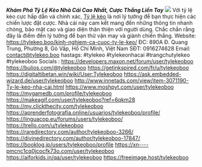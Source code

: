 ***Khám Phá Tỷ Lệ Kèo Nhà Cái Cao Nhất, Cược Thắng Liền Tay***
![](https://doc.adminforge.de/uploads/9cb5a30c-6b0b-4d4a-9704-8342b0c2b80e.jpg)
Với tỷ lệ kèo cực hấp dẫn và chính xác, <a href="https://tylekeo.boo/kinh-nghiem-ca-cuoc-ty-le-keo/">Tỷ lệ kèo</a> là nơi lý tưởng để bạn thực hiện các chiến lược đặt cược. Nhà cái này cam kết mang đến những thông tin nhanh chóng, bảo mật cao và giao diện thân thiện với người dùng. Chắc chắn rằng đây là điểm đến lý tưởng để bạn thử vận may và giành chiến thắng.
Website: <a href="https://tylekeo.boo/kinh-nghiem-ca-cuoc-ty-le-keo/">https://tylekeo.boo/kinh-nghiem-ca-cuoc-ty-le-keo/</a>
ĐC: 890A Đ. Quang Trung, Phường 8, Gò Vấp, Hồ Chí Minh, Việt Nam
SĐT: 0916274628
Email: contact@tylekeo.boo
hastags: #tylekeo #tylekeonhacai #trangchutylekeo #tylekeoboo
Socials :
<a href="https://developers.maxon.net/forum/user/tylekeoboo">https://developers.maxon.net/forum/user/tylekeoboo</a>
<a href="https://bulios.com/@tylekeoboo">https://bulios.com/@tylekeoboo</a>
<a href="https://getinkspired.com/fr/u/tylekeoboo">https://getinkspired.com/fr/u/tylekeoboo</a>
<a href="https://digitaltibetan.win/wiki/User:Tylekeoboo">https://digitaltibetan.win/wiki/User:Tylekeoboo</a>
<a href="https://ask.embedded-wizard.de/user/tylekeoboo">https://ask.embedded-wizard.de/user/tylekeoboo</a>
<a href="http://www.innetads.com/view/item-3071190-Ty-le-keo-nha-cai.html">http://www.innetads.com/view/item-3071190-Ty-le-keo-nha-cai.html</a>
<a href="https://www.moshpyt.com/user/tylekeoboo">https://www.moshpyt.com/user/tylekeoboo</a>
<a href="https://mygamedb.com/profile/tylekeoboo">https://mygamedb.com/profile/tylekeoboo</a>
<a href="https://makeagif.com/user/tylekeoboo?ref=6qkm28">https://makeagif.com/user/tylekeoboo?ref=6qkm28</a>
<a href="https://my.clickthecity.com/tylekeoboo">https://my.clickthecity.com/tylekeoboo</a>
<a href="https://aprenderfotografia.online/usuarios/tylekeoboo/profile/">https://aprenderfotografia.online/usuarios/tylekeoboo/profile/</a>
<a href="https://linguacop.eu/forums/users/tylekeoboo/">https://linguacop.eu/forums/users/tylekeoboo/</a>
<a href="https://trello.com/u/tylekeoboo">https://trello.com/u/tylekeoboo</a>
<a href="https://raredirectory.com/author/tylekeoboo-3266/">https://raredirectory.com/author/tylekeoboo-3266/</a>
<a href="https://divinedirectory.com/author/tylekeoboo-17847/">https://divinedirectory.com/author/tylekeoboo-17847/</a>
<a href="https://booklog.jp/users/tylekeoboo/profile">https://booklog.jp/users/tylekeoboo/profile</a>
<a href="https://xn----pmcnc1cq0jcocfk73o.com/user/tylekeoboo">https://xn----pmcnc1cq0jcocfk73o.com/user/tylekeoboo</a>
<a href="https://aiforkids.in/qa/user/tylekeoboo">https://aiforkids.in/qa/user/tylekeoboo</a>
<a href="https://freeimage.host/tylekeoboo">https://freeimage.host/tylekeoboo</a>











